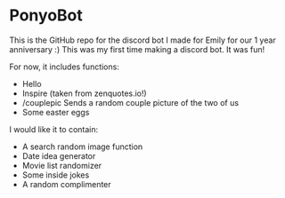 # PonyoBot
This is the GitHub repo for the discord bot I made for Emily for our 1 year anniversary :) 
This was my first time making a discord bot. It was fun!

For now, it includes functions:
  - Hello
  - Inspire (taken from zenquotes.io!)
  - /couplepic Sends a random couple picture of the two of us
  - Some easter eggs
 
 I would like it to contain:
  - A search random image function
  - Date idea generator
  - Movie list randomizer
  - Some inside jokes
  - A random complimenter
 
